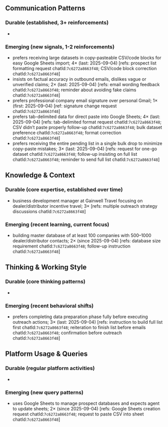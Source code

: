 ## Communication Patterns
### Durable (established, 3+ reinforcements)
-

### Emerging (new signals, 1-2 reinforcements)
- prefers receiving large datasets in copy-pasteable CSV/code blocks for easy Google Sheets import; 4× (last: 2025-09-04) [refs: prospect list formatting request chatId:`7c6272a8663f48`; CSV/code block correction chatId:`7c6272a8663f48`]
- insists on factual accuracy in outbound emails, dislikes vague or unverified claims; 2× (last: 2025-09-04) [refs: email wording feedback chatId:`7c6272a8663f48`; reminder about avoiding fake claims chatId:`7c6272a8663f48`]
- prefers professional company email signature over personal Gmail; 1× (first: 2025-09-04) [ref: signature change request chatId:`7c6272a8663f48`]
- prefers tab-delimited data for direct paste into Google Sheets; 4× (last: 2025-09-04) [refs: tab-delimited format request chatId:`7c6272a8663f48`; CSV didn’t paste properly follow-up chatId:`7c6272a8663f48`; bulk dataset preference chatId:`7c6272a8663f48`; format correction chatId:`7c6272a8663f48`]
- prefers receiving the entire pending list in a single bulk drop to minimize copy-paste mistakes; 3× (last: 2025-09-04) [refs: request for one-go dataset chatId:`7c6272a8663f48`; follow-up insisting on full list chatId:`7c6272a8663f48`; reminder to send full list chatId:`7c6272a8663f48`]

## Knowledge & Context
### Durable (core expertise, established over time)
- business development manager at Gainwell Travel focusing on dealer/distributor incentive travel; 3× [refs: multiple outreach strategy discussions chatId:`7c6272a8663f48`]

### Emerging (recent learning, current focus)
- building master database of at least 100 companies with 500–1000 dealer/distributor contacts; 2× (since 2025-09-04) [refs: database size requirement chatId:`7c6272a8663f48`; follow-up instruction chatId:`7c6272a8663f48`]

## Thinking & Working Style
### Durable (core thinking patterns)
-

### Emerging (recent behavioral shifts)
- prefers completing data preparation phase fully before executing outreach actions; 3× (last: 2025-09-04) [refs: instruction to build full list first chatId:`7c6272a8663f48`; reiteration to finish list before emails chatId:`7c6272a8663f48`; confirmation before outreach chatId:`7c6272a8663f48`]

## Platform Usage & Queries
### Durable (regular platform activities)
-

### Emerging (new query patterns)
- uses Google Sheets to manage prospect databases and expects agent to update sheets; 2× (since 2025-09-04) [refs: Google Sheets creation request chatId:`7c6272a8663f48`; request to paste CSV into sheet chatId:`7c6272a8663f48`]